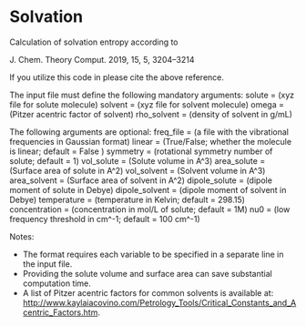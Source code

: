 # Solvation

Calculation of solvation entropy according to 

J. Chem. Theory Comput. 2019, 15, 5, 3204–3214

If you utilize this code in please cite the above reference. 

The input file must define the following
mandatory arguments:
 solute = (xyz file for solute molecule)
 solvent = (xyz file for solvent molecule)
 omega = (Pitzer acentric factor of solvent)
 rho_solvent = (density of solvent in g/mL)

The following arguments are optional:
 freq_file = (a file with the vibrational frequencies in Gaussian format)
 linear = (True/False; whether the molecule is linear; default = False )
 symmetry = (rotational symmetry number of solute; default = 1)
 vol_solute = (Solute volume in A^3)
 area_solute = (Surface area of solute in A^2)
 vol_solvent = (Solvent volume in A^3)
 area_solvent = (Surface area of solvent in A^2)
 dipole_solute = (dipole moment of solute in Debye)
 dipole_solvent = (dipole moment of solvent in Debye)
 temperature = (temperature in Kelvin; default = 298.15)
 concentration = (concentration in mol/L of solute; default = 1M)
 nu0 = (low frequency threshold in cm^-1; default = 100 cm^-1)

Notes:
 - The format requires each variable to be specified in a separate
   line in the input file.
 - Providing the solute volume and surface area can save substantial
   computation time.
 - A list of Pitzer acentric factors for common solvents is
   available at:
http://www.kaylaiacovino.com/Petrology_Tools/Critical_Constants_and_Acentric_Factors.htm.
